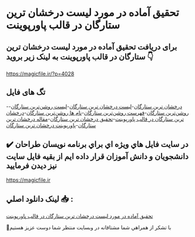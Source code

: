 # تحقیق آماده در مورد لیست درخشان ترین ستارگان در قالب پاورپوینت

## برای دریافت تحقیق آماده در مورد لیست درخشان ترین ستارگان در قالب پاورپوینت به لینک زیر بروید 👇

https://magicfile.ir/?p=4028

## تگ های فایل

-[درخشان ترین ستارگان](https://magicfile.ir/product/%d8%aa%d8%ad%d9%82%db%8c%d9%82-%d9%84%db%8c%d8%b3%d8%aa-%d8%af%d8%b1%d8%ae%d8%b4%d8%a7%d9%86-%d8%aa%d8%b1%db%8c%d9%86-%d8%b3%d8%aa%d8%a7%d8%b1%da%af%d8%a7%d9%86-%d9%be%d8%a7%d9%88%d8%b1%d9%be%d9%88%db%8c%d9%86%d8%aa/)-[لیست درخشان ترین ستارگان](https://magicfile.ir/product/%d8%aa%d8%ad%d9%82%db%8c%d9%82-%d9%84%db%8c%d8%b3%d8%aa-%d8%af%d8%b1%d8%ae%d8%b4%d8%a7%d9%86-%d8%aa%d8%b1%db%8c%d9%86-%d8%b3%d8%aa%d8%a7%d8%b1%da%af%d8%a7%d9%86-%d9%be%d8%a7%d9%88%d8%b1%d9%be%d9%88%db%8c%d9%86%d8%aa/)-[لیست روشن‌ترین ستارگان](https://magicfile.ir/product/%d8%aa%d8%ad%d9%82%db%8c%d9%82-%d9%84%db%8c%d8%b3%d8%aa-%d8%af%d8%b1%d8%ae%d8%b4%d8%a7%d9%86-%d8%aa%d8%b1%db%8c%d9%86-%d8%b3%d8%aa%d8%a7%d8%b1%da%af%d8%a7%d9%86-%d9%be%d8%a7%d9%88%d8%b1%d9%be%d9%88%db%8c%d9%86%d8%aa/)-[روشن‌ترین ستارگان](https://magicfile.ir/product/%d8%aa%d8%ad%d9%82%db%8c%d9%82-%d9%84%db%8c%d8%b3%d8%aa-%d8%af%d8%b1%d8%ae%d8%b4%d8%a7%d9%86-%d8%aa%d8%b1%db%8c%d9%86-%d8%b3%d8%aa%d8%a7%d8%b1%da%af%d8%a7%d9%86-%d9%be%d8%a7%d9%88%d8%b1%d9%be%d9%88%db%8c%d9%86%d8%aa/)-[فهرست روشن‌ترین ستارگان](https://magicfile.ir/product/%d8%aa%d8%ad%d9%82%db%8c%d9%82-%d9%84%db%8c%d8%b3%d8%aa-%d8%af%d8%b1%d8%ae%d8%b4%d8%a7%d9%86-%d8%aa%d8%b1%db%8c%d9%86-%d8%b3%d8%aa%d8%a7%d8%b1%da%af%d8%a7%d9%86-%d9%be%d8%a7%d9%88%d8%b1%d9%be%d9%88%db%8c%d9%86%d8%aa/)-[نام ها روشن‌ترین ستارگان](https://magicfile.ir/product/%d8%aa%d8%ad%d9%82%db%8c%d9%82-%d9%84%db%8c%d8%b3%d8%aa-%d8%af%d8%b1%d8%ae%d8%b4%d8%a7%d9%86-%d8%aa%d8%b1%db%8c%d9%86-%d8%b3%d8%aa%d8%a7%d8%b1%da%af%d8%a7%d9%86-%d9%be%d8%a7%d9%88%d8%b1%d9%be%d9%88%db%8c%d9%86%d8%aa/)-[درخشان ترین ستارگان در قالب پاورپوینت](https://magicfile.ir/product/%d8%aa%d8%ad%d9%82%db%8c%d9%82-%d9%84%db%8c%d8%b3%d8%aa-%d8%af%d8%b1%d8%ae%d8%b4%d8%a7%d9%86-%d8%aa%d8%b1%db%8c%d9%86-%d8%b3%d8%aa%d8%a7%d8%b1%da%af%d8%a7%d9%86-%d9%be%d8%a7%d9%88%d8%b1%d9%be%d9%88%db%8c%d9%86%d8%aa/)-[تحقیق درخشان ترین ستارگان](https://magicfile.ir/product/%d8%aa%d8%ad%d9%82%db%8c%d9%82-%d9%84%db%8c%d8%b3%d8%aa-%d8%af%d8%b1%d8%ae%d8%b4%d8%a7%d9%86-%d8%aa%d8%b1%db%8c%d9%86-%d8%b3%d8%aa%d8%a7%d8%b1%da%af%d8%a7%d9%86-%d9%be%d8%a7%d9%88%d8%b1%d9%be%d9%88%db%8c%d9%86%d8%aa/)-[مقاله درخشان ترین ستارگان](https://magicfile.ir/product/%d8%aa%d8%ad%d9%82%db%8c%d9%82-%d9%84%db%8c%d8%b3%d8%aa-%d8%af%d8%b1%d8%ae%d8%b4%d8%a7%d9%86-%d8%aa%d8%b1%db%8c%d9%86-%d8%b3%d8%aa%d8%a7%d8%b1%da%af%d8%a7%d9%86-%d9%be%d8%a7%d9%88%d8%b1%d9%be%d9%88%db%8c%d9%86%d8%aa/)-[پاورپوینت درخشان ترین ستارگان](https://magicfile.ir/product/%d8%aa%d8%ad%d9%82%db%8c%d9%82-%d9%84%db%8c%d8%b3%d8%aa-%d8%af%d8%b1%d8%ae%d8%b4%d8%a7%d9%86-%d8%aa%d8%b1%db%8c%d9%86-%d8%b3%d8%aa%d8%a7%d8%b1%da%af%d8%a7%d9%86-%d9%be%d8%a7%d9%88%d8%b1%d9%be%d9%88%db%8c%d9%86%d8%aa/)

## ✔️ در سايت فايل هاي ويژه اي براي برنامه نويسان طراحان دانشجويان و دانش آموزان قرار داده ايم از بقيه فايل سايت نيز ديدن فرماييد

https://magicfile.ir


## لينک دانلود اصلي 📥 :

[تحقیق آماده در مورد لیست درخشان ترین ستارگان در قالب پاورپوینت](https://magicfile.ir/product/%d8%aa%d8%ad%d9%82%db%8c%d9%82-%d9%84%db%8c%d8%b3%d8%aa-%d8%af%d8%b1%d8%ae%d8%b4%d8%a7%d9%86-%d8%aa%d8%b1%db%8c%d9%86-%d8%b3%d8%aa%d8%a7%d8%b1%da%af%d8%a7%d9%86-%d9%be%d8%a7%d9%88%d8%b1%d9%be%d9%88%db%8c%d9%86%d8%aa/) 


🙏با تشکر از همراهي شما مشتاقانه در وبسایت منتظر شما دوست عزیز هستیم

